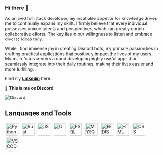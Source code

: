 ### Hi there 👋
As an avid full-stack developer, my insatiable appetite for knowledge drives me to continually expand my skills. I firmly believe that every individual possesses unique talents and perspectives, which can greatly enrich collaborative efforts. The key lies in our willingness to listen and embrace diverse ideas truly.

While I find immense joy in creating Discord bots, my primary passion lies in crafting practical applications that positively impact the lives of my users. My main focus centers around developing highly useful apps that seamlessly integrate into their daily routines, making their lives easier and more fulfilling. 

Find my [**Linkedin**](https://www.linkedin.com/in/trevorflahardy/) here.

**📲 This is me on Discord:**

![Discord](https://discord.c99.nl/widget/theme-1/146348630926819328.png)

## Languages and Tools
<p align-"center">
<img src="https://raw.githubusercontent.com/bablubambal/All_logo_and_pictures/7c0ac2ceb9f9d24992ec393d11fa7337d2f92466/programming%20languages/python.svg" alt="Python" height="40" style="vertical-align:top; margin:4px">
<img src="https://raw.githubusercontent.com/bablubambal/All_logo_and_pictures/7c0ac2ceb9f9d24992ec393d11fa7337d2f92466/programming%20languages/rust.svg" alt="Rust" height="40" style="vertical-align:top; margin:4px">
  <img src="https://raw.githubusercontent.com/bablubambal/All_logo_and_pictures/7c0ac2ceb9f9d24992ec393d11fa7337d2f92466/programming%20languages/javascript.svg" alt="JS" height="40" style="vertical-align:top; margin:4px">
  <img src="https://raw.githubusercontent.com/bablubambal/All_logo_and_pictures/7c0ac2ceb9f9d24992ec393d11fa7337d2f92466/programming%20languages/c.svg" alt="C" height="40" style="vertical-align:top; margin:4px">
  <img src="https://raw.githubusercontent.com/bablubambal/All_logo_and_pictures/7c0ac2ceb9f9d24992ec393d11fa7337d2f92466/databases/postgresql.svg" alt="PSQL" height="40" style="vertical-align:top; margin:4px">
  <img src="https://raw.githubusercontent.com/bablubambal/All_logo_and_pictures/7c0ac2ceb9f9d24992ec393d11fa7337d2f92466/databases/mysql.svg" alt="MYSQL" height="40" style="vertical-align:top; margin:4px">
  <img src="https://raw.githubusercontent.com/bablubambal/All_logo_and_pictures/7c0ac2ceb9f9d24992ec393d11fa7337d2f92466/databases/redis.svg" alt="REDIS" height="40" style="vertical-align:top; margin:4px">
  <img src="https://raw.githubusercontent.com/bablubambal/All_logo_and_pictures/7c0ac2ceb9f9d24992ec393d11fa7337d2f92466/others/html.svg" alt="HTML" height="40" style="vertical-align:top; margin:4px">
  <img src="https://raw.githubusercontent.com/bablubambal/All_logo_and_pictures/7c0ac2ceb9f9d24992ec393d11fa7337d2f92466/others/css.svg" alt="CSS" height="40" style="vertical-align:top; margin:4px">
  <img src="https://raw.githubusercontent.com/bablubambal/All_logo_and_pictures/7c0ac2ceb9f9d24992ec393d11fa7337d2f92466/text%20editors/vscode.svg" alt="VSCODE" height="40" style="vertical-align:top; margin:4px">
</p>


